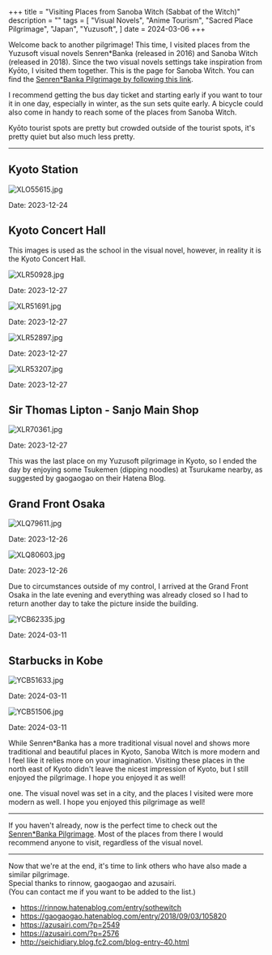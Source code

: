 +++
title = "Visiting Places from Sanoba Witch (Sabbat of the Witch)"
description = ""
tags = [
  "Visual Novels",
  "Anime Tourism",
  "Sacred Place Pilgrimage",
  "Japan",
  "Yuzusoft",
]
date = 2024-03-06
+++

Welcome back to another pilgrimage! This time, I visited places from the Yuzusoft visual novels Senren*Banka (released in 2016) and Sanoba Witch (released in 2018). Since the two visual novels settings take inspiration from Kyōto, I visited them together. This is the page for Sanoba Witch. You can find the [Senren*Banka Pilgrimage by following this link](../tourism-senren-banka).

I recommend getting the bus day ticket and starting early if you want to tour it in one day, especially in winter, as the sun sets quite early. A bicycle could also come in handy to reach some of the places from Sanoba Witch.




Kyōto tourist spots are pretty but crowded
outside of the tourist spots, it's pretty quiet but also much less pretty.



---

## Kyoto Station

![XLO55615.jpg](XLO55615.jpg)

Date: 2023-12-24


## Kyoto Concert Hall

This images is used as the school in the visual novel, however, in reality it is the Kyoto Concert Hall.

![XLR50928.jpg](XLR50928.jpg)

Date: 2023-12-27


![XLR51691.jpg](XLR51691.jpg)

Date: 2023-12-27


![XLR52897.jpg](XLR52897.jpg)

Date: 2023-12-27


![XLR53207.jpg](XLR53207.jpg)

Date: 2023-12-27

## Sir Thomas Lipton - Sanjo Main Shop

![XLR70361.jpg](XLR70361.jpg)

Date: 2023-12-27

This was the last place on my Yuzusoft pilgrimage in Kyoto, so I ended the day by enjoying some Tsukemen (dipping noodles) at Tsurukame nearby, as suggested by gaogaogao on their Hatena Blog.


## Grand Front Osaka

![XLQ79611.jpg](XLQ79611.jpg)

Date: 2023-12-26

![XLQ80603.jpg](XLQ80603.jpg)

Date: 2023-12-26


Due to circumstances outside of my control, I arrived at the Grand Front Osaka in the late evening and everything was already closed so I had to return another day to take the picture inside the building.


![YCB62335.jpg](YCB62335.jpg)

Date: 2024-03-11


## Starbucks in Kobe

![YCB51633.jpg](YCB51633.jpg)

Date: 2024-03-11

![YCB51506.jpg](YCB51506.jpg)

Date: 2024-03-11


While Senren*Banka has a more traditional visual novel and shows more traditional and beautiful places in Kyoto, Sanoba Witch is more modern and I feel like it relies more on your imagination.
Visiting these places in the north east of Kyoto didn't leave the nicest impression of Kyoto, but I still enjoyed the pilgrimage. I hope you enjoyed it as well!


one. The visual novel was set in a city, and the places I visited were more modern as well. I hope you enjoyed this pilgrimage as well!

---

If you haven't already, now is the perfect time to check out the [Senren*Banka Pilgrimage](../tourism-senren-banka). Most of the places from there I would recommend anyone to visit, regardless of the visual novel.

---

Now that we're at the end, it's time to link others who have also made a similar pilgrimage.  
Special thanks to rinnow, gaogaogao and azusairi.  
(You can contact me if you want to be added to the list.)

- <https://rinnow.hatenablog.com/entry/sothewitch>
- <https://gaogaogao.hatenablog.com/entry/2018/09/03/105820>
- <https://azusairi.com/?p=2549>
- <https://azusairi.com/?p=2576>
- <http://seichidiary.blog.fc2.com/blog-entry-40.html>
